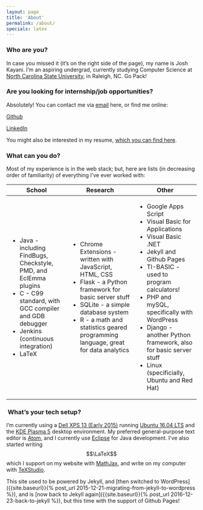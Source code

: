 ```yaml
---
layout: page
title: 'About'
permalink: /about/
specials: latex
---
```

### Who are you?

In case you missed it (it’s on the right side of the page), my name is Josh Kayani. I’m an aspiring undergrad, currently studying Computer Science at [North Carolina State University](http://ncsu.edu), in Raleigh, NC. Go Pack!

### Are you looking for internship/job opportunities?

Absolutely! You can contact me via [email](mailto:josh@joshkayani.me) here, or find me online:

[Github](http://github.com/jkayani)

[LinkedIn](https://www.linkedin.com/in/joshua-kayani-18b30381)

You might also be interested in my resume, [which you can find here]({{site.baseurl}}/assets/other/Resume.pdf).

### What can you do?

Most of my experience is in the web stack; but, here are lists
(in decreasing order of familiarity) of everything I’ve ever worked with:


<table>
  <thead>
    <tr>
      <th>School</th>
      <th>Research</th>
      <th>Other</th>
    </tr>
  </thead>
  <tbody>
    <tr>
      <td>
        <ul>
          <li>Java - including FindBugs, Checkstyle, PMD, and EclEmma plugins</li>
          <li>C - C99 standard, with GCC compiler and GDB debugger</li>
          <li>Jenkins (continuous integration)</li>
          <li>LaTeX</li>
        </ul>
      </td>
      <td>
        <ul>
          <li>Chrome Extensions - written with JavaScript, HTML, CSS</li>
          <li>Flask - a Python framework for basic server stuff</li>
          <li>SQLite - a simple database system</li>
          <li>R - a math and statistics geared programming language,
          great for data analytics</li>
        </ul>
      </td>
      <td>
        <ul>
          <li>Google Apps Script</li>
          <li>Visual Basic for Applications</li>
          <li>Visual Basic .NET</li>
          <li>Jekyll and Github Pages</li>
          <li>TI-BASIC - used to program calculators!</li>
          <li>PHP and mySQL, specifically with WordPress</li>
          <li>Django - another Python framework, also for basic server stuff</li>
          <li>Linux (specificially, Ubuntu and Red Hat)</li>
        </ul>
      </td>
    </tr>
  </tbody>
</table>

<!--
For school:

* Java - including FindBugs, Checkstyle, PMD, and EclEmma plugins
* C - C99 standard, with GCC compiler and GDB debugger
* Jenkins (continuous integration)


For research:

* Chrome Extensions - written with JavaScript, HTML, CSS
* Flask - a Python framework for basic server stuff
* SQLite - a simple database system
* R - a math and statistics geared programming language,
great for data analytics


Everything else:

* Google Apps Script
* Visual Basic for Applications
* Visual Basic .NET
* Jekyll and Github Pages
* TI-BASIC - used to program calculators!
* PHP and mySQL - they ~~run~~ *used to run* this very blog with WordPress!
* Django - another Python framework, also for basic server stuff
* Linux (specificially, Ubuntu and Red Hat)

-->

###  What’s your tech setup?

I’m currently using a [Dell XPS 13 (Early 2015)](https://wiki.archlinux.org/index.php/Dell_XPS_13_(2015)) running [Ubuntu 16.04 LTS](https://www.ubuntu.com/) and the [KDE Plasma 5](https://www.kde.org/) desktop environment. My preferred general-purpose text editor is [Atom](https://atom.io/), and I currently use [Eclipse](https://eclipse.org/)
for Java development. I've also started writing $$\LaTeX$$ which I support
on my website with [MathJax](https://www.mathjax.org/), and write on my computer with [TeXStudio](http://www.texstudio.org/).

This site used to be powered by Jekyll, and [then switched to WordPress]({{site.baseurl}}{% post_url 2015-12-21-migrating-from-jekyll-to-wordpress %}),
and is [now back to Jekyll again]({{site.baseurl}}{% post_url 2016-12-23-back-to-jekyll %}), but this time with the support of Github Pages!

 
